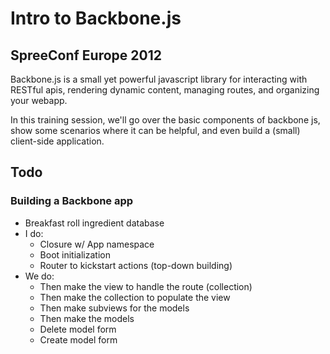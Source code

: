 # Intro to Backbone.js

## SpreeConf Europe 2012

Backbone.js is a small yet powerful javascript library for interacting with RESTful apis, rendering dynamic content, managing routes, and organizing your webapp.

In this training session, we'll go over the basic components of backbone js, show some scenarios where it can be helpful, and even build a (small) client-side application.

## Todo

### Building a Backbone app

* Breakfast roll ingredient database
* I do:
  * Closure w/ App namespace
  * Boot initialization
  * Router to kickstart actions (top-down building)
* We do:
  * Then make the view to handle the route (collection)
  * Then make the collection to populate the view
  * Then make subviews for the models
  * Then make the models
  * Delete model form
  * Create model form
